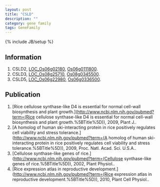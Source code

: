 ```yaml
---
layout: post
title: "CSLD"
description: ""
category: gene family
tags: GeneFamily
---
```

{% include JB/setup %}

## Information
1. CSLD2, [LOC_Os06g02180](http://rice.plantbiology.msu.edu/cgi-bin/ORF_infopage.cgi?orf=LOC_Os06g02180), [Os06g0111800](http://rapdb.dna.affrc.go.jp/viewer/gbrowse_details/irgsp1?name=Os06g0111800).
2. CSLD3, [LOC_Os08g25710](http://rice.plantbiology.msu.edu/cgi-bin/ORF_infopage.cgi?orf=LOC_Os08g25710), [Os08g0345500](http://rapdb.dna.affrc.go.jp/viewer/gbrowse_details/irgsp1?name=Os08g0345500).
3. CSLD5, [LOC_Os06g22980](http://rice.plantbiology.msu.edu/cgi-bin/ORF_infopage.cgi?orf=LOC_Os06g22980), [Os06g0336500](http://rapdb.dna.affrc.go.jp/viewer/gbrowse_details/irgsp1?name=Os06g0336500).

## Publication
1. [Rice cellulose synthase-like D4 is essential for normal cell-wall biosynthesis and plant growth.](http://www.ncbi.nlm.nih.gov/pubmed?term=(Rice cellulose synthase-like D4 is essential for normal cell-wall biosynthesis and plant growth.%5BTitle%5D)), 2009, Plant J..
2. [A homolog of human ski-interacting protein in rice positively regulates cell viability and stress tolerance.](http://www.ncbi.nlm.nih.gov/pubmed?term=(A homolog of human ski-interacting protein in rice positively regulates cell viability and stress tolerance.%5BTitle%5D)), 2009, Proc. Natl. Acad. Sci. U.S.A..
3. [Cellulose synthase-like genes of rice.](http://www.ncbi.nlm.nih.gov/pubmed?term=(Cellulose synthase-like genes of rice.%5BTitle%5D)), 2002, Plant Physiol..
4. [Rice expression atlas in reproductive development.](http://www.ncbi.nlm.nih.gov/pubmed?term=(Rice expression atlas in reproductive development.%5BTitle%5D)), 2010, Plant Cell Physiol..


